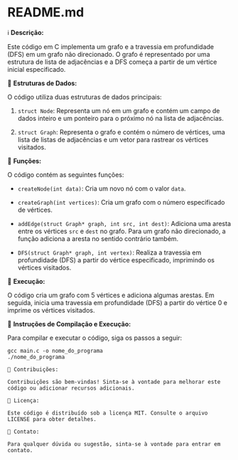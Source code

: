 # README.md

ℹ️ **Descrição:**

Este código em C implementa um grafo e a travessia em profundidade (DFS) em um grafo não direcionado. O grafo é representado por uma estrutura de lista de adjacências e a DFS começa a partir de um vértice inicial especificado.

📄 **Estruturas de Dados:**

O código utiliza duas estruturas de dados principais:

1. `struct Node`: Representa um nó em um grafo e contém um campo de dados inteiro e um ponteiro para o próximo nó na lista de adjacências.

2. `struct Graph`: Representa o grafo e contém o número de vértices, uma lista de listas de adjacências e um vetor para rastrear os vértices visitados.

🔨 **Funções:**

O código contém as seguintes funções:

- `createNode(int data)`: Cria um novo nó com o valor `data`.

- `createGraph(int vertices)`: Cria um grafo com o número especificado de vértices.

- `addEdge(struct Graph* graph, int src, int dest)`: Adiciona uma aresta entre os vértices `src` e `dest` no grafo. Para um grafo não direcionado, a função adiciona a aresta no sentido contrário também.

- `DFS(struct Graph* graph, int vertex)`: Realiza a travessia em profundidade (DFS) a partir do vértice especificado, imprimindo os vértices visitados.

🚀 **Execução:**

O código cria um grafo com 5 vértices e adiciona algumas arestas. Em seguida, inicia uma travessia em profundidade (DFS) a partir do vértice 0 e imprime os vértices visitados.

🏃 **Instruções de Compilação e Execução:**

Para compilar e executar o código, siga os passos a seguir:

```shell
gcc main.c -o nome_do_programa
./nome_do_programa

👏 Contribuições:

Contribuições são bem-vindas! Sinta-se à vontade para melhorar este código ou adicionar recursos adicionais.

📜 Licença:

Este código é distribuído sob a licença MIT. Consulte o arquivo LICENSE para obter detalhes.

📧 Contato:

Para qualquer dúvida ou sugestão, sinta-se à vontade para entrar em contato.